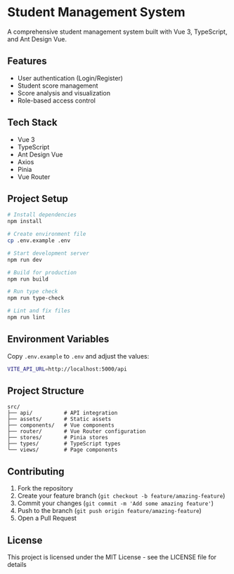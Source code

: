 # Student Management System

A comprehensive student management system built with Vue 3, TypeScript, and Ant Design Vue.

## Features

- User authentication (Login/Register)
- Student score management
- Score analysis and visualization
- Role-based access control

## Tech Stack

- Vue 3
- TypeScript
- Ant Design Vue
- Axios
- Pinia
- Vue Router

## Project Setup

```bash
# Install dependencies
npm install

# Create environment file
cp .env.example .env

# Start development server
npm run dev

# Build for production
npm run build

# Run type check
npm run type-check

# Lint and fix files
npm run lint
```

## Environment Variables

Copy `.env.example` to `.env` and adjust the values:

```bash
VITE_API_URL=http://localhost:5000/api
```

## Project Structure

```
src/
├── api/          # API integration
├── assets/       # Static assets
├── components/   # Vue components
├── router/       # Vue Router configuration
├── stores/       # Pinia stores
├── types/        # TypeScript types
└── views/        # Page components
```

## Contributing

1. Fork the repository
2. Create your feature branch (`git checkout -b feature/amazing-feature`)
3. Commit your changes (`git commit -m 'Add some amazing feature'`)
4. Push to the branch (`git push origin feature/amazing-feature`)
5. Open a Pull Request

## License

This project is licensed under the MIT License - see the LICENSE file for details
